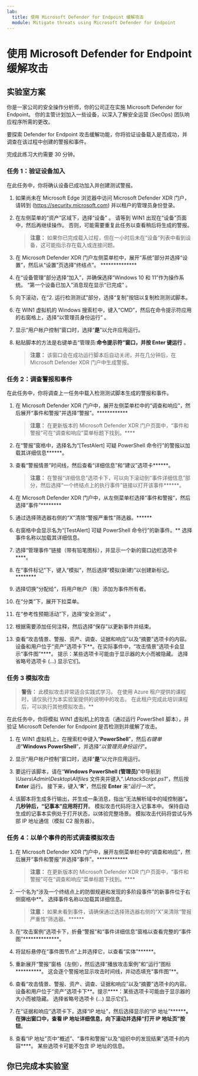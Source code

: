 ```yaml
---
lab:
  title: 使用 Microsoft Defender for Endpoint 缓解攻击
  module: Mitigate threats using Microsoft Defender for Endpoint
---
```


# 使用 Microsoft Defender for Endpoint 缓解攻击

## 实验室方案

你是一家公司的安全操作分析师，你的公司正在实施 Microsoft Defender for Endpoint。 你的主管计划加入一些设备，以深入了解安全运营 (SecOps) 团队响应程序所需的更改。

要探索 Defender for Endpoint 攻击缓解功能，你将验证设备载入是否成功，并调查在该过程中创建的警报和事件。

完成此练习大约需要 30 分钟。

### 任务 1：验证设备加入

在此任务中，你将确认设备已成功加入并创建测试警报。

1. 如果尚未在 Microsoft Edge 浏览器中访问 Microsoft Defender XDR 门户，请转到 (<https://security.microsoft.com>) 并以租户的管理员身份登录。

1. 在左侧菜单的“资产”区域下，选择“设备” 。 请等到 WIN1 出现在“设备”页面中，然后再继续操作。 否则，可能需要重复此任务以查看稍后将生成的警报。

    >**注意：** 如果你已完成载入过程，但在一小时后未在“设备”列表中看到设备，这可能指示存在载入或连接问题。

1. 在 Microsoft Defender XDR 门户左侧菜单栏中，展开“系统”部分并选择“设置”，然后从“设置”页选择“终结点”。 **************

1. 在“设备管理”部分选择“加入”，并确保选择“Windows 10 和 11”作为操作系统。 “第一个设备已加入”消息现在显示“已完成” 。

1. 向下滚动，在“2. 运行检测测试”部分，选择“复制”按钮以复制检测测试脚本。  

1. 在 WIN1 虚拟机的 Windows 搜索栏中，键入“CMD”，然后在命令提示符应用的右窗格上，选择“以管理员身份运行” 。

1. 显示“用户帐户控制”窗口时，选择“**是**”以允许应用运行。 

1. 粘贴脚本的方法是右键单击“管理员:**命令提示符”窗口，并按 Enter 键运行** 。

    >**注意：** 该窗口会在成功运行脚本后自动关闭，并在几分钟后，在 Microsoft Defender XDR 门户中生成警报。

### 任务 2：调查警报和事件

在此任务中，你将调查上一任务中载入检测测试脚本生成的警报和事件。

1. 在 Microsoft Defender XDR 门户中，展开左侧菜单栏中的“调查和响应”，然后展开“事件和警报”并选择“警报”。************

    >**注意：** 在更新版本的 Microsoft Defender XDR 门户页面中，“事件和警报”可在“调查和响应”菜单标题下找到。****

1. 在“警报”窗格中，选择名为“[TestAlert] 可疑 PowerShell 命令行”的警报以加载其详细信息******。

1. 查看“警报情景”时间线，然后查看“详细信息”和“建议”选项卡******。

    >**注意：** 在警报“详细信息”选项卡下，可以向下滚动到“事件详细信息”部分，然后选择“一个终结点上的执行事件”链接以打开该事件******。

1. 在 Microsoft Defender XDR 门户中，从左侧菜单栏选择“事件和警报”，然后选择“事件”********

1. 通过选择筛选器右侧的“X”清除“警报严重性”筛选器。******

1. 右窗格中会显示名为“[TestAlert] 可疑 PowerShell 命令行”的新事件。** 选择事件名称以加载其详细信息。

1. 选择“管理事件”链接（带有铅笔图标），并显示一个新的窗口边栏选项卡****。

1. 在“事件标记”下，键入“模拟”，然后选择“模拟(新建)”以创建新标记。********

1. 选择切换“分配给”，将用户帐户（我）添加为事件所有者。

1. 在“分类”下，展开下拉菜单。

1. 在“参考性预期活动”下，选择“安全测试” 。

1. 根据需要添加任何注释，然后选择“保存”以更新事件并结束。

1. 查看“攻击情景、警报、资产、调查、证据和响应”以及“摘要”选项卡的内容。 设备和用户位于“资产”选项卡下**。在实际事件中，“攻击情景”选项卡会显示“事件图”****。 提示：某些选项卡可能由于显示器的大小而被隐藏。 选择省略号选项卡 (...) 显示它们。

### 任务 3 模拟攻击

>**警告：** 此模拟攻击非常适合实践式学习。 在使用 Azure 租户提供的课程时，请仅执行为本实验室提供的说明中的攻击。  在此租户完成此培训课程后，可以执行其他模拟攻击。**

在此任务中，你将模拟 WIN1 虚拟机上的攻击（通过运行 PowerShell 脚本），并验证 Microsoft Defender for Endpoint 是否检测到并缓解了攻击。

1. 在 WIN1 虚拟机上，在搜索栏中键入“**PowerShell**”，然后*右键单击*“**Windows PowerShell**”，并选择“*以管理员身份运行*”。

1. 显示“用户帐户控制”窗口时，选择“**是**”以允许应用运行。

1. 要运行该脚本，请在“**Windows PowerShell (管理员)**”中导航到 *\Users\Admin\Desktop\Allfiles* 文件夹并键入“*.\AttackScript.ps1*”，然后按 **Enter** 运行。 接下来，键入“**R**”，然后按 **Enter** 来“*运行一次*”。

1. 该脚本将生成多行输出，并生成一条消息，指出“无法解析域中的域控制器”**。 几秒钟后，“记事本”应用将打开**。 模拟攻击代码将注入记事本中。 保持自动生成的记事本实例处于打开状态，以体验完整场景。 模拟攻击代码将尝试与外部 IP 地址通信（模拟 C2 服务器）。

### 任务 4：以单个事件的形式调查模拟攻击

1. 在 Microsoft Defender XDR 门户中，展开左侧菜单栏中的“调查和响应”，然后展开“事件和警报”并选择“事件”。************

    >**注意：** 在更新版本的 Microsoft Defender XDR 门户页面中，“事件和警报”可在“调查和响应”菜单标题下找到。****

1. 一个名为“涉及一个终结点上的防御规避和发现的多阶段事件”的新事件位于右侧窗格中**。 选择事件名称以加载其详细信息。

    >**注意：** 如果未看到事件，请确保通过选择筛选器右侧的“X”来清除“警报严重性”筛选器。******

1. 在“攻击案例”选项卡下，折叠“警报”和“事件详细信息”窗格以查看完整的“事件图”**************。

1. 将鼠标悬停在“事件图节点”上并选择它，以查看“实体”******。

1. 重新展开“警报”窗格（左侧），然后选择“播放攻击案例”和“运行”图标**********。 这会逐个警报地显示攻击时间线，并动态填充“事件图”**。

1. 查看“攻击情景、警报、资产、调查、证据和响应”以及“摘要”选项卡的内容。 设备和用户位于“资产”选项卡下**。提示****：某些选项卡可能由于显示器的大小而被隐藏。 选择省略号选项卡 (...) 显示它们。

1. 在“证据和响应”选项卡下，选择“IP 地址”，然后选择显示的“IP 地址”**********。 在弹出窗口中，查看 IP 地址详细信息，向下滚动并选择“打开 IP 地址页”按钮****。

1. 查看“IP 地址”页中“概述”、“事件和警报”以及“组织中的发现结果”选项卡的内容****。 某些选项卡可能不包含 IP 地址的信息。

## 你已完成本实验室
